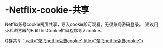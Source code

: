 # -Netflix-cookie-共享
Netflix账号cookie网页共享，导入cookie即可观看，无须账号密码登录。：建议用火狐浏览器的EditThisCookie扩展程序导入cookie。

Q群共享：<a target="_blank" href="https://qm.qq.com/cgi-bin/qm/qr?k=L79v2lF9JxLr2aS8xqm2L1SLIAnRuwNQ&jump_from=webapi"><alt="奈飞netflix免费cookie" title="奈飞netflix免费cookie"></a>
